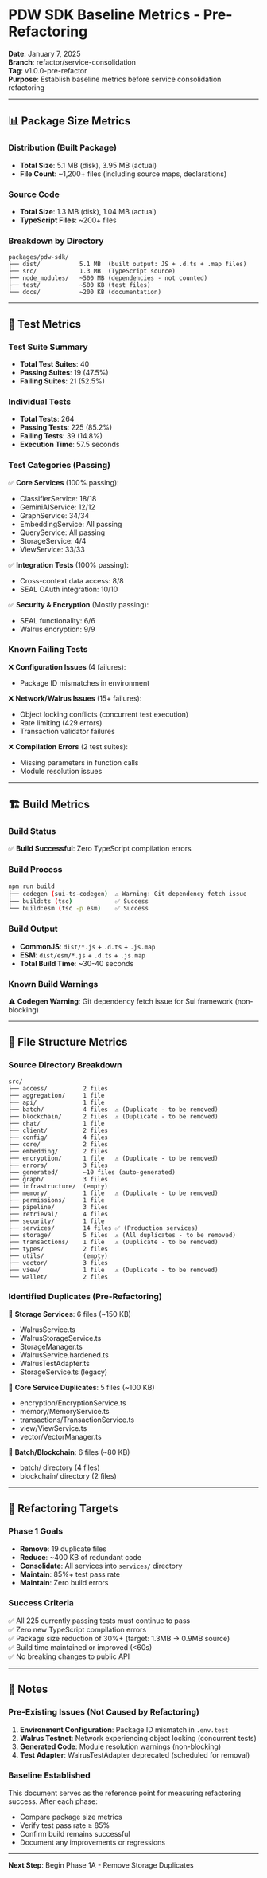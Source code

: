 # PDW SDK Baseline Metrics - Pre-Refactoring

**Date**: January 7, 2025  
**Branch**: refactor/service-consolidation  
**Tag**: v1.0.0-pre-refactor  
**Purpose**: Establish baseline metrics before service consolidation refactoring

---

## 📊 Package Size Metrics

### Distribution (Built Package)
- **Total Size**: 5.1 MB (disk), 3.95 MB (actual)
- **File Count**: ~1,200+ files (including source maps, declarations)

### Source Code
- **Total Size**: 1.3 MB (disk), 1.04 MB (actual)
- **TypeScript Files**: ~200+ files

### Breakdown by Directory
```
packages/pdw-sdk/
├── dist/           5.1 MB  (built output: JS + .d.ts + .map files)
├── src/            1.3 MB  (TypeScript source)
├── node_modules/   ~500 MB (dependencies - not counted)
├── test/           ~500 KB (test files)
└── docs/           ~200 KB (documentation)
```

---

## 🧪 Test Metrics

### Test Suite Summary
- **Total Test Suites**: 40
- **Passing Suites**: 19 (47.5%)
- **Failing Suites**: 21 (52.5%)

### Individual Tests
- **Total Tests**: 264
- **Passing Tests**: 225 (85.2%)
- **Failing Tests**: 39 (14.8%)
- **Execution Time**: 57.5 seconds

### Test Categories (Passing)
✅ **Core Services** (100% passing):
- ClassifierService: 18/18
- GeminiAIService: 12/12
- GraphService: 34/34
- EmbeddingService: All passing
- QueryService: All passing
- StorageService: 4/4
- ViewService: 33/33

✅ **Integration Tests** (100% passing):
- Cross-context data access: 8/8
- SEAL OAuth integration: 10/10

✅ **Security & Encryption** (Mostly passing):
- SEAL functionality: 6/6
- Walrus encryption: 9/9

### Known Failing Tests
❌ **Configuration Issues** (4 failures):
- Package ID mismatches in environment

❌ **Network/Walrus Issues** (15+ failures):
- Object locking conflicts (concurrent test execution)
- Rate limiting (429 errors)
- Transaction validator failures

❌ **Compilation Errors** (2 test suites):
- Missing parameters in function calls
- Module resolution issues

---

## 🏗️ Build Metrics

### Build Status
✅ **Build Successful**: Zero TypeScript compilation errors

### Build Process
```bash
npm run build
├── codegen (sui-ts-codegen)  ⚠️ Warning: Git dependency fetch issue
├── build:ts (tsc)            ✅ Success
└── build:esm (tsc -p esm)    ✅ Success
```

### Build Output
- **CommonJS**: `dist/*.js` + `.d.ts` + `.js.map`
- **ESM**: `dist/esm/*.js` + `.d.ts` + `.js.map`
- **Total Build Time**: ~30-40 seconds

### Known Build Warnings
⚠️ **Codegen Warning**: Git dependency fetch issue for Sui framework (non-blocking)

---

## 📁 File Structure Metrics

### Source Directory Breakdown
```
src/
├── access/          2 files
├── aggregation/     1 file
├── api/             1 file
├── batch/           4 files  ⚠️ (Duplicate - to be removed)
├── blockchain/      2 files  ⚠️ (Duplicate - to be removed)
├── chat/            1 file
├── client/          2 files
├── config/          4 files
├── core/            2 files
├── embedding/       2 files
├── encryption/      1 file   ⚠️ (Duplicate - to be removed)
├── errors/          3 files
├── generated/       ~10 files (auto-generated)
├── graph/           3 files
├── infrastructure/  (empty)
├── memory/          1 file   ⚠️ (Duplicate - to be removed)
├── permissions/     1 file
├── pipeline/        3 files
├── retrieval/       4 files
├── security/        1 file
├── services/        14 files ✅ (Production services)
├── storage/         5 files  ⚠️ (All duplicates - to be removed)
├── transactions/    1 file   ⚠️ (Duplicate - to be removed)
├── types/           2 files
├── utils/           (empty)
├── vector/          3 files
├── view/            1 file   ⚠️ (Duplicate - to be removed)
└── wallet/          2 files
```

### Identified Duplicates (Pre-Refactoring)
🔴 **Storage Services**: 6 files (~150 KB)
- WalrusService.ts
- WalrusStorageService.ts
- StorageManager.ts
- WalrusService.hardened.ts
- WalrusTestAdapter.ts
- StorageService.ts (legacy)

🔴 **Core Service Duplicates**: 5 files (~100 KB)
- encryption/EncryptionService.ts
- memory/MemoryService.ts
- transactions/TransactionService.ts
- view/ViewService.ts
- vector/VectorManager.ts

🔴 **Batch/Blockchain**: 6 files (~80 KB)
- batch/ directory (4 files)
- blockchain/ directory (2 files)

---

## 🎯 Refactoring Targets

### Phase 1 Goals
- **Remove**: 19 duplicate files
- **Reduce**: ~400 KB of redundant code
- **Consolidate**: All services into `services/` directory
- **Maintain**: 85%+ test pass rate
- **Maintain**: Zero build errors

### Success Criteria
✅ All 225 currently passing tests must continue to pass  
✅ Zero new TypeScript compilation errors  
✅ Package size reduction of 30%+ (target: 1.3MB → 0.9MB source)  
✅ Build time maintained or improved (<60s)  
✅ No breaking changes to public API

---

## 📝 Notes

### Pre-Existing Issues (Not Caused by Refactoring)
1. **Environment Configuration**: Package ID mismatch in `.env.test`
2. **Walrus Testnet**: Network experiencing object locking (concurrent tests)
3. **Generated Code**: Module resolution warnings (non-blocking)
4. **Test Adapter**: WalrusTestAdapter deprecated (scheduled for removal)

### Baseline Established
This document serves as the reference point for measuring refactoring success. After each phase:
- Compare package size metrics
- Verify test pass rate ≥ 85%
- Confirm build remains successful
- Document any improvements or regressions

---

**Next Step**: Begin Phase 1A - Remove Storage Duplicates


